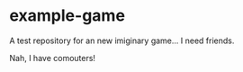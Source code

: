 # example-game
A test repository for an new imiginary game... I need friends.

Nah, I have comouters!
